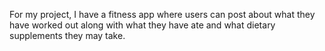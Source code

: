 For my project, I have a fitness app where users can post about what they have worked out along with what they have ate and what dietary supplements they may take.


